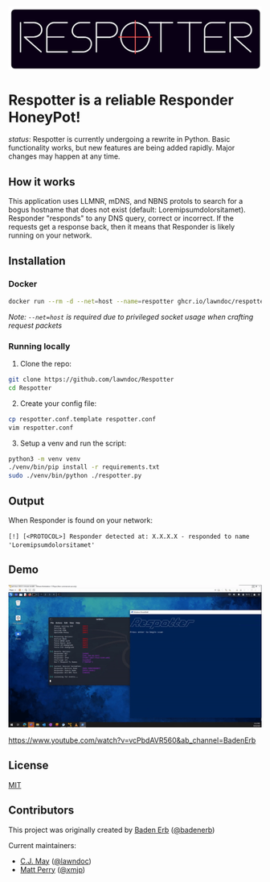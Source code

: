 ![respotterLogo](./assets/respotter_logo.png)

# Respotter is a reliable Responder HoneyPot!

*status*: Respotter is currently undergoing a rewrite in Python. Basic functionality works, but new features are being added rapidly. Major changes may happen at any time.

## How it works
This application uses LLMNR, mDNS, and NBNS protols to search for a bogus hostname that does not exist (default: Loremipsumdolorsitamet). Responder "responds" to any DNS query, correct or incorrect. If the requests get a response back, then it means that Responder is likely running on your network. 

## Installation
### Docker
```bash
docker run --rm -d --net=host --name=respotter ghcr.io/lawndoc/respotter:latest
```
*Note: `--net=host` is required due to privileged socket usage when crafting request packets*

### Running locally
1. Clone the repo:
```bash
git clone https://github.com/lawndoc/Respotter
cd Respotter
```

2. Create your config file:
```bash
cp respotter.conf.template respotter.conf
vim respotter.conf
```

3. Setup a venv and run the script:
```bash
python3 -m venv venv
./venv/bin/pip install -r requirements.txt
sudo ./venv/bin/python ./respotter.py
```

## Output
When Responder is found on your network:

`[!] [<PROTOCOL>] Responder detected at: X.X.X.X - responded to name 'Loremipsumdolorsitamet'`

## Demo

![demo gif](./assets/respotter_demo.gif)

https://www.youtube.com/watch?v=vcPbdAVR560&ab_channel=BadenErb


## License

[MIT](https://choosealicense.com/licenses/mit/) 

## Contributors

This project was originally created by [Baden Erb](https://badenerb.com) ([@badenerb](https://github.com/badenerb))

Current maintainers:
* [C.J. May](https://cjmay.info) ([@lawndoc](https://github.com/lawndoc))
* [Matt Perry]() ([@xmjp](https://github.com/xmjp))
